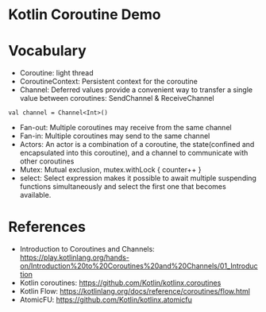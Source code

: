 Kotlin Coroutine Demo
=====================

# Vocabulary

* Coroutine: light thread
* CoroutineContext: Persistent context for the coroutine
* Channel: Deferred values provide a convenient way to transfer a single value between coroutines: SendChannel & ReceiveChannel
```
val channel = Channel<Int>()
```
* Fan-out: Multiple coroutines may receive from the same channel
* Fan-in: Multiple coroutines may send to the same channel
* Actors: An actor is a combination of a coroutine, the state(confined and encapsulated into this coroutine), and a channel to communicate with other coroutines
* Mutex: Mutual exclusion, mutex.withLock { counter++ }
* select: Select expression makes it possible to await multiple suspending functions simultaneously and select the first one that becomes available.

# References

* Introduction to Coroutines and Channels: https://play.kotlinlang.org/hands-on/Introduction%20to%20Coroutines%20and%20Channels/01_Introduction
* Kotlin coroutines: https://github.com/Kotlin/kotlinx.coroutines
* Kotlin Flow: https://kotlinlang.org/docs/reference/coroutines/flow.html
* AtomicFU: https://github.com/Kotlin/kotlinx.atomicfu
